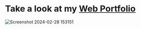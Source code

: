 # Take a look at my [Web Portfolio](https://barbarapapa.github.io/My-Portfolio/) 

![Screenshot 2024-02-28 153151](https://github.com/BarbaraPapa/My-Portfolio/assets/103266205/ac88d4e3-a81c-437a-8dfc-c4fedab9ae28)


